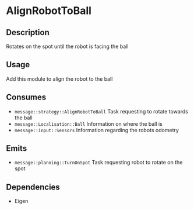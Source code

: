 # AlignRobotToBall

## Description

Rotates on the spot until the robot is facing the ball

## Usage

Add this module to align the robot to the ball

## Consumes

- `message::strategy::AlignRobotToBall` Task requesting to rotate towards the ball
- `message::Localisation::Ball` Information on where the ball is
- `message::input::Sensors` Information regarding the robots odometry

## Emits

- `message::planning::TurnOnSpot` Task requesting robot to rotate on the spot

## Dependencies

- Eigen
